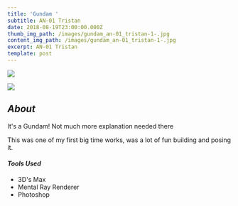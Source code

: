 ```yaml
---
title: 'Gundam '
subtitle: AN-01 Tristan
date: 2018-08-19T23:00:00.000Z
thumb_img_path: /images/gundam_an-01_tristan-1-.jpg
content_img_path: /images/gundam_an-01_tristan-1-.jpg
excerpt: AN-01 Tristan
template: post
---
```

![](/images/gundam_an-01_tristan-2-.jpg)

![](/images/gundam_an-01_tristan-3-.jpg)

## *About*

It's a Gundam! Not much more explanation needed there 

This was one of my first big time works, was a lot of fun building and posing it.





#### *Tools Used*

* 3D's Max
* Mental Ray Renderer
* Photoshop
